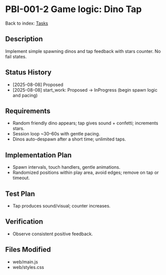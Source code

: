 # PBI-001-2 Game logic: Dino Tap

Back to index: [Tasks](./tasks.md)

## Description
Implement simple spawning dinos and tap feedback with stars counter. No fail states.

## Status History
- [2025-08-08] Proposed
 - [2025-08-08] start_work: Proposed -> InProgress (begin spawn logic and pacing)

## Requirements
- Random friendly dino appears; tap gives sound + confetti; increments stars.
- Session loop ~30–60s with gentle pacing.
 - Dinos auto-despawn after a short time; unlimited taps.

## Implementation Plan
- Spawn intervals, touch handlers, gentle animations.
 - Randomized positions within play area, avoid edges; remove on tap or timeout.

## Test Plan
- Tap produces sound/visual; counter increases.

## Verification
- Observe consistent positive feedback.

## Files Modified
- web/main.js
- web/styles.css

